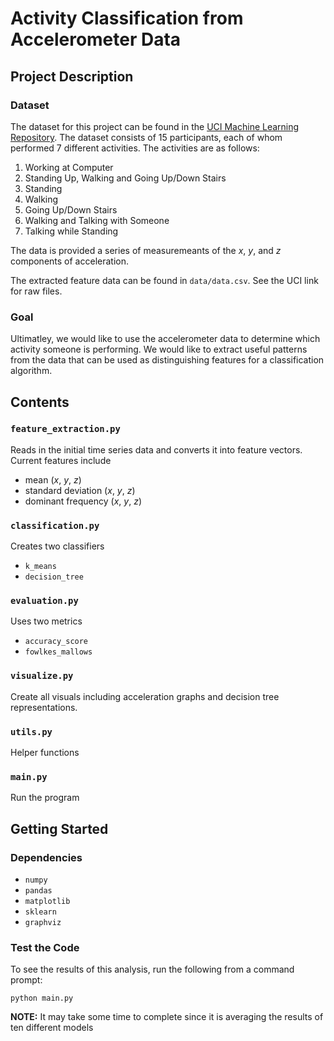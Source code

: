 # Activity Classification from Accelerometer Data

## Project Description
### Dataset
The dataset for this project can be found in the
[UCI Machine Learning Repository](https://archive.ics.uci.edu/ml/datasets/Activity+Recognition+from+Single+Chest-Mounted+Accelerometer#).
The dataset consists of 15 participants, each of whom performed 7 different activities. The activities are as follows:
1. Working at Computer
2. Standing Up, Walking and Going Up/Down Stairs
3. Standing
4. Walking
5. Going Up/Down Stairs
6. Walking and Talking with Someone
7. Talking while Standing

The data is provided a series of measuremeants of the _x_, _y_, and _z_ components of acceleration.

The extracted feature data can be found in `data/data.csv`. See the UCI link for raw files.

### Goal
Ultimatley, we would like to use the accelerometer data to determine which activity someone is performing. We would like to extract useful patterns from the data that can be used as distinguishing features for a classification algorithm.

## Contents
### `feature_extraction.py`
Reads in the initial time series data and converts it into feature vectors. Current features include
- mean (_x_, _y_, _z_)
- standard deviation (_x_, _y_, _z_)
- dominant frequency (_x_, _y_, _z_)

### `classification.py`
Creates two classifiers
- `k_means`
- `decision_tree`

### `evaluation.py`
Uses two metrics
- `accuracy_score`
- `fowlkes_mallows`

### `visualize.py`
Create all visuals including acceleration graphs and decision tree representations.

### `utils.py`
Helper functions

### `main.py`
Run the program

## Getting Started
### Dependencies
- `numpy`
- `pandas`
- `matplotlib`
- `sklearn`
- `graphviz`

### Test the Code
To see the results of this analysis, run the following from a command prompt:

`python main.py`

**NOTE:** It may take some time to complete since it is averaging the results of ten different models
